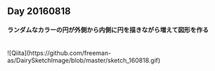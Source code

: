 ## Day 20160818

#### __ランダムなカラーの円が外側から内側に円を描きながら増えて図形を作る__
<br>
![Qiita](https://github.com/freeman-as/DairySketchImage/blob/master/sketch_160818.gif)
